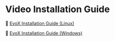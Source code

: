 # Video Installation Guide

🎥 [EvoX Installation Guide (Linux)](https://youtu.be/fa2s1Jl-Fy0)

🎥 [EvoX Installation Guide (Windows)](https://youtu.be/7f8Uz1rqvn8)
